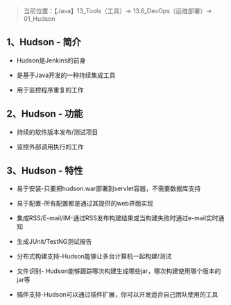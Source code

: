 > 当前位置：【Java】13_Tools（工具）-> 13.6_DevOps（运维部署）-> 01_Hudson



## 1、Hudson - 简介

- Hudson是Jenkins的前身

- 是基于Java开发的一种持续集成工具

- 用于监控程序重复的工作

## 2、Hudson - 功能

- 持续的软件版本发布/测试项目

- 监控外部调用执行的工作

## 3、Hudson - 特性

- 易于安装-只要把hudson.war部署到servlet容器，不需要数据库支持

- 易于配置-所有配置都是通过其提供的web界面实现

- 集成RSS/E-mail/IM-通过RSS发布构建结果或当构建失败时通过e-mail实时通知

- 生成JUnit/TestNG测试报告

- 分布式构建支持-Hudson能够让多台计算机一起构建/测试

- 文件识别- Hudson能够跟踪哪次构建生成哪些jar，哪次构建使用哪个版本的jar等

- 插件支持-Hudson可以通过插件扩展，你可以开发适合自己团队使用的工具